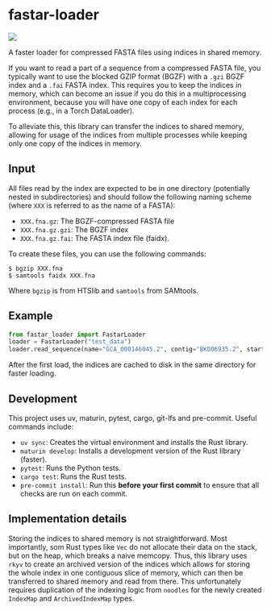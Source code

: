 # fastar-loader

![](https://github.com/Turakar/fastar-loader/workflows/docs/badge.svg)

A faster loader for compressed FASTA files using indices in shared memory.

If you want to read a part of a sequence from a compressed FASTA file, you typically want to use the blocked GZIP format (BGZF) with a `.gzi` BGZF index and a `.fai` FASTA index. This requires you to keep the indices in memory, which can become an issue if you do this in a multiprocessing environment, because you will have one copy of each index for each process (e.g., in a Torch DataLoader).

To alleviate this, this library can transfer the indices to shared memory, allowing for usage of the indices from multiple processes while keeping only one copy of the indices in memory.


## Input
All files read by the index are expected to be in one directory (potentially nested in subdirectories) and should follow the following naming scheme (where `XXX` is referred to as the name of a FASTA):

- `XXX.fna.gz`: The BGZF-compressed FASTA file
- `XXX.fna.gz.gzi`: The BGZF index
- `XXX.fna.gz.fai`: The FASTA index file (faidx).

To create these files, you can use the following commands:

```
$ bgzip XXX.fna
$ samtools faidx XXX.fna
```

Where `bgzip` is from HTSlib and `samtools` from SAMtools.


## Example
```python
from fastar_loader import FastarLoader
loader = FastarLoader("test_data")
loader.read_sequence(name="GCA_000146045.2", contig="BK006935.2", start=0, length=60)
```

After the first load, the indices are cached to disk in the same directory for faster loading.


## Development
This project uses uv, maturin, pytest, cargo, git-lfs and pre-commit. Useful commands include:
- `uv sync`: Creates the virtual environment and installs the Rust library.
- `maturin develop`: Installs a development version of the Rust library (faster).
- `pytest`: Runs the Python tests.
- `cargo test`: Runs the Rust tests.
- `pre-commit install`: Run this **before your first commit** to ensure that all checks are run on each commit.


## Implementation details
Storing the indices to shared memory is not straightforward. Most importantly, som Rust types like `Vec` do not allocate their data on the stack, but on the heap, which breaks a naive memcopy. Thus, this library uses `rkyv` to create an archived version of the indices which allows for storing the whole index in one contiguous slice of memory, which can then be transferred to shared memory and read from there. This unfortunately requires duplication of the indexing logic from `noodles` for the newly created `IndexMap` and `ArchivedIndexMap` types.
